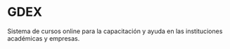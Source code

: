 # GDEX
Sistema de cursos online para la capacitación y ayuda en las instituciones académicas y empresas.
